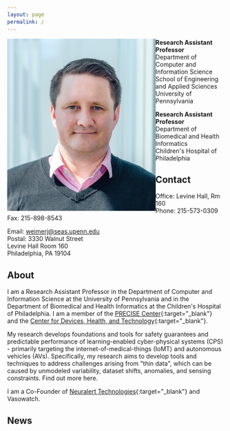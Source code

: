 ```yaml
---
layout: page
permalink: /
---
```


<img align="left" height="400" src="images/weimer-small.png">

**Research Assistant Professor**  
Department of Computer and Information Science  
School of Engineering and Applied Sciences  
University of Pennsylvania  

**Research Assistant Professor**  
Department of Biomedical and Health Informatics  
Children's Hospital of Philadelphia  

## Contact

Office: Levine Hall, Rm 160  
Phone: 215-573-0309  
Fax: 215-898-8543  

Email: weimerj@seas.upenn.edu  
Postal: 3330 Walnut Street  
 	Levine Hall Room 160  
 	Philadelphia, PA 19104  


## About
I am a Research Assistant Professor in the Department of Computer and Information Science at the 
University of Pennsylvania and in the Department of Biomedical and Health Informatics at the 
Children's Hospital of Philadelphia. 
I am a member of the [PRECISE Center](https://precise.seas.upenn.edu/){:target="_blank"} 
and the [Center for Devices, Health, and Technology](https://healthtech.upenn.edu/){:target="_blank"}.

My research develops foundations and tools for safety guarantees and predictable performance of 
learning-enabled cyber-physical systems (CPS) - primarily targeting the internet-of-medical-things (IoMT) and
autonomous vehicles (AVs). Specifically, my research aims to develop tools and techniques to address 
challenges arising from "thin data", which can be caused by unmodeled variability, dataset shifts, 
anomalies, and sensing constraints. Find out more here. 

I am a Co-Founder of 
[Neuralert Technologies](https://neuralerttechnologies.com/){:target="_blank"} 
and Vasowatch.


## News